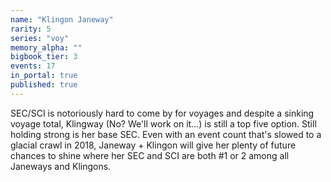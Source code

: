 ```yaml
---
name: "Klingon Janeway"
rarity: 5
series: "voy"
memory_alpha: ""
bigbook_tier: 3
events: 17
in_portal: true
published: true
---
```


SEC/SCI is notoriously hard to come by for voyages and despite a sinking voyage total, Klingway (No? We'll work on it…) is still a top five option. Still holding strong is her base SEC. Even with an event count that's slowed to a glacial crawl in 2018, Janeway + Klingon will give her plenty of future chances to shine where her SEC and SCI are both #1 or 2 among all Janeways and Klingons.
